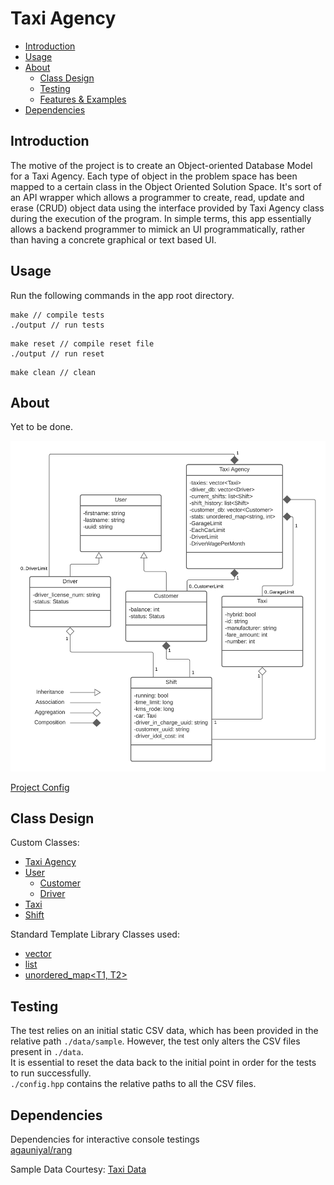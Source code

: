# Taxi Agency

 * [Introduction](#Introduction)
 * [Usage](#Introduction)
 * [About](#About)
   * [Class Design](#Class-Design)
   * [Testing](#Testing)
   * [Features & Examples](#features-examples)
 * [Dependencies](#Dependencies)


## Introduction
The motive of the project is to create an Object-oriented Database Model for a Taxi Agency. Each type of object in the problem space has been mapped to a certain class in the Object Oriented Solution Space. It's sort of an API wrapper which allows a programmer to create, read, update and erase (CRUD) object data using the interface provided by Taxi Agency class during the execution of the program. In simple terms, this app essentially allows a backend programmer to mimick an UI programmatically, rather than having a concrete graphical or text based UI.

## Usage
Run the following commands in the app root directory.

```
make // compile tests
./output // run tests
```

```
make reset // compile reset file
./output // run reset
```

```
make clean // clean
```


## About
Yet to be done.
<!-- 
Service:
When customer books a taxi:
 * When taxi is still, the customer is charged per time the driver is waiting,
 * When taxi is moving, the customer is charged per km  -->


<img src="./assets/UML.png">

[Project Config](config.yaml)

## Class Design

Custom Classes:
 * [Taxi Agency](#taxi-agency)
 * [User](#user)
   * [Customer](#customer)
   * [Driver](#driver)
 * [Taxi](#taxi)
 * [Shift](#shift)

Standard Template Library Classes used:
 * [vector<T>](#vector)
 * [list<T>](#vector)
 * [unordered_map<T1, T2>](#vector)

<!-- ### Taxi Agency
An instance of Taxi Agency class behaves like a container to the list of all the entities (Driver, Customer, Taxi, Shift (ongoing, history)). It also stores basic stats like limits of the Agency (based on budget, which can be upgraded upon investment), employee vacancies, ongoing shifts, etc. It also maintains a record of the history of shifts.

Destruction of a Taxi Agency instance leads to the destruction of all the containers contained in it, thus, all the instances of the User, Customer, Taxi and Shift classes.

Note:
Taxi Agency stores a record of only its customer, employee and driver. Deleting their instance does not infer at deleting their existance.

### User
User reflects an ideal. Uses the concept of unique `uuid`s, allowing and efficient retrieval of data.

 * Customer
 * Driver -->

## Testing
The test relies on an initial static CSV data, which has been provided in the relative path `./data/sample`. However, the test only alters the CSV files present in `./data`. <br />
It is essential to reset the data back to the initial point in order for the tests to run successfully. <br />
`./config.hpp` contains the relative paths to all the CSV files.

## Dependencies
Dependencies for interactive console testings <br />
[agauniyal/rang](https://github.com/agauniyal/rang/blob/master/include/rang.hpp)

Sample Data Courtesy: [Taxi Data](https://corgis-edu.github.io/corgis/csv/cars/)
